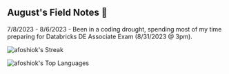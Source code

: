 ## August's Field Notes 📔

7/8/2023 - 8/6/2023 - Been in a coding drought, spending most of my time preparing for Databricks DE Associate Exam (8/31/2023 @ 3pm).


![afoshiok's Streak](https://github-readme-streak-stats.herokuapp.com/?user=afoshiok&theme=vue-dark&hide_border=true)

![afoshiok's Top Languages](https://github-readme-stats.vercel.app/api/top-langs/?username=afoshiok&theme=vue-dark&show_icons=true&hide_border=true&layout=compact)
